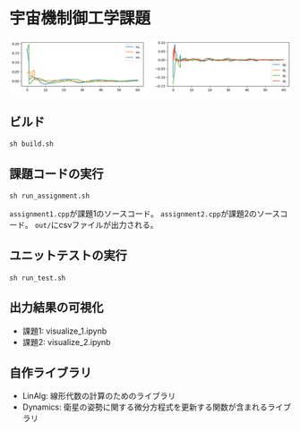# 宇宙機制御工学課題
<p align="center">
<img src="output.png"/>
</p>

## ビルド
```
sh build.sh
```

## 課題コードの実行
```
sh run_assignment.sh
```
```assignment1.cpp```が課題1のソースコード。
```assignment2.cpp```が課題2のソースコード。
```out/```にcsvファイルが出力される。


## ユニットテストの実行
```
sh run_test.sh
```

## 出力結果の可視化
- 課題1: visualize_1.ipynb
- 課題2: visualize_2.ipynb

## 自作ライブラリ
- LinAlg: 線形代数の計算のためのライブラリ
- Dynamics: 衛星の姿勢に関する微分方程式を更新する関数が含まれるライブラリ

